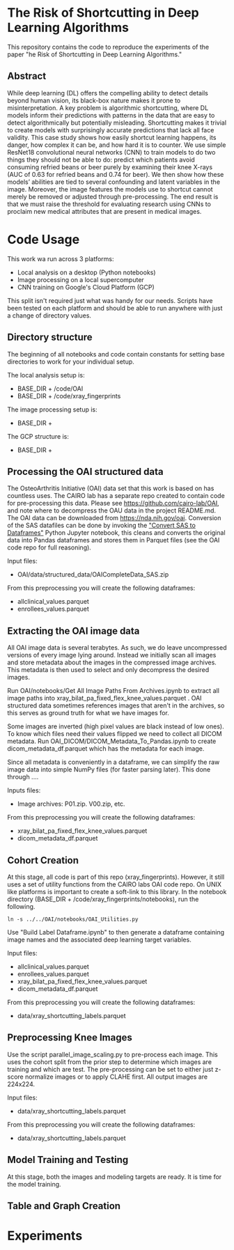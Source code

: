 # The Risk of Shortcutting in Deep Learning Algorithms

This repository contains the code to reproduce the experiments of the paper "he Risk of Shortcutting in Deep Learning 
Algorithms."

## Abstract
While deep learning (DL) offers the compelling ability to detect details beyond human vision, its black-box nature makes
it prone to misinterpretation. A key problem is algorithmic shortcutting, where DL models inform their predictions with
patterns in the data that are easy to detect algorithmically but potentially misleading. Shortcutting makes it trivial
to create models with surprisingly accurate predictions that lack all face validity. This case study shows how easily
shortcut learning happens, its danger, how complex it can be, and how hard it is to counter. We use simple ResNet18
convolutional neural networks (CNN) to train models to do two things they should not be able to do: predict which
patients avoid consuming refried beans or beer purely by examining their knee X-rays (AUC of 0.63 for refried beans and
0.74 for beer). We then show how these models’ abilities are tied to several confounding and latent variables in the
image. Moreover, the image features the models use to shortcut cannot merely be removed or adjusted through
pre-processing. The end result is that we must raise the threshold for evaluating research using CNNs to proclaim new 
medical attributes that are present in medical images.

# Code Usage

This work wa run across 3 platforms: 
* Local analysis on a desktop (Python notebooks)
* Image processing on a local supercomputer
* CNN training on Google's Cloud Platform (GCP)

This split isn't required just what was handy for our needs. Scripts have been tested on each platform and should be
able to run anywhere with just a change of directory values.

## Directory structure

The beginning of all notebooks and code contain constants for setting base directories to work for your individual 
setup. 

The local analysis setup is:
* BASE_DIR + /code/OAI 
* BASE_DIR + /code/xray_fingerprints

The image processing setup is:
* BASE_DIR +

The GCP structure is:
* BASE_DIR +

## Processing the OAI structured data

The OsteoArthritis Initiative (OAI) data set that this work is based on has countless uses. The CAIRO lab has a separate
repo created to contain code for pre-processing this data. Please see https://github.com/cairo-lab/OAI, and note where
to decompress the OAU data in the project README.md. The OAI data can be downloaded from https://nda.nih.gov/oai. 
Conversion of the SAS datafiles can be done by invoking the 
["Convert SAS to Dataframes"](https://github.com/cairo-lab/OAI/blob/main/notebooks/Convert%20SAS%20to%20Dataframes.ipynb) 
Python Jupyter notebook, this cleans and converts the original data into Pandas dataframes and stores them in Parquet
files (see the OAI code repo for full reasoning).

Input files:
* OAI/data/structured_data/OAICompleteData_SAS.zip

From this preprocessing you will create the following dataframes:
* allclinical_values.parquet
* enrollees_values.parquet

## Extracting the OAI image data

All OAI image data is several terabytes. As such, we do leave uncompressed versions of every image lying around. Instead
we initially scan all images and store metadata about the images in the compressed image archives. This metadata is then
used to select and only decompress the desired images.

Run OAI/notebooks/Get All Image Paths From Archives.ipynb to extract all image paths into xray_bilat_pa_fixed_flex_knee_values.parquet
. OAI structured data sometimes references images that aren't in the archives, so this serves as ground truth for what 
we have images for.

Some images are inverted (high pixel values are black instead of low ones). To know which files need their values
flipped we need to collect all DICOM metadata. Run OAI_DICOM/DICOM_Metadata_To_Pandas.ipynb to 
create dicom_metadata_df.parquet which has the metadata for each image.

Since all metadata is conveniently in a dataframe, we can simplify the raw image data into simple NumPy files (for
faster parsing later). This done through ....

Inputs files:
* Image archives: P01.zip. V00.zip, etc.

From this preprocessing you will create the following dataframes:
* xray_bilat_pa_fixed_flex_knee_values.parquet 
* dicom_metadata_df.parquet

## Cohort Creation

At this stage, all code is part of this repo (xray_fingerprints). However, it still uses a set of utility functions from
the CAIRO labs OAI code repo. On UNIX like platforms is important to create a soft-link to this library. In the notebook
directory (BASE_DIR + /code/xray_fingerprints/notebooks), run the following. 

`ln -s ../../OAI/notebooks/OAI_Utilities.py`

Use "Build Label Dataframe.ipynb" to then generate a dataframe containing image names and the associated deep learning
target variables. 

Input files:
* allclinical_values.parquet
* enrollees_values.parquet
* xray_bilat_pa_fixed_flex_knee_values.parquet 
* dicom_metadata_df.parquet

From this preprocessing you will create the following dataframes:
* data/xray_shortcutting_labels.parquet

## Preprocessing Knee Images

Use the script parallel_image_scaling.py to pre-process each image. This uses the cohort split from the prior step to
determine which images are training and which are test. The pre-processing can be set to either just z-score normalize 
images or to apply CLAHE first. All output images are 224x224.

Input files:
* data/xray_shortcutting_labels.parquet

From this preprocessing you will create the following dataframes:
* data/xray_shortcutting_labels.parquet

## Model Training and Testing

At this stage, both the images and modeling targets are ready. It is time for the model training.

## Table and Graph Creation

# Experiments





